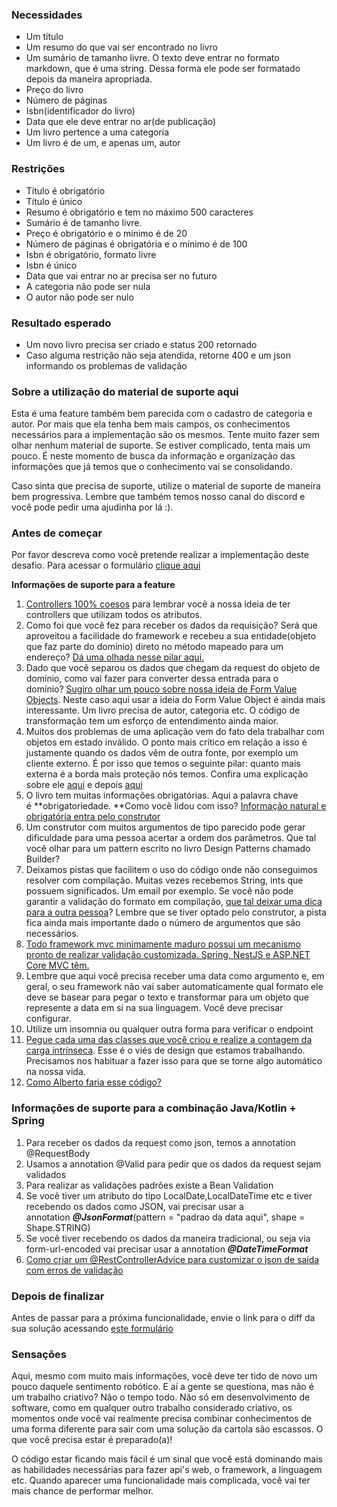 ### **Necessidades**

*   Um título
*   Um resumo do que vai ser encontrado no livro
*   Um sumário de tamanho livre. O texto deve entrar no formato markdown, que é uma string. Dessa forma ele pode ser formatado depois da maneira apropriada.
*   Preço do livro
*   Número de páginas
*   Isbn(identificador do livro)
*   Data que ele deve entrar no ar(de publicação)
*   Um livro pertence a uma categoria
*   Um livro é de um, e apenas um, autor

### **Restrições**

*   Título é obrigatório
*   Título é único
*   Resumo é obrigatório e tem no máximo 500 caracteres
*   Sumário é de tamanho livre.
*   Preço é obrigatório e o mínimo é de 20
*   Número de páginas é obrigatória e o mínimo é de 100
*   Isbn é obrigatório, formato livre
*   Isbn é único
*   Data que vai entrar no ar precisa ser no futuro
*   A categoria não pode ser nula
*   O autor não pode ser nulo

### **Resultado esperado**

*   Um novo livro precisa ser criado e status 200 retornado
*   Caso alguma restrição não seja atendida, retorne 400 e um json informando os problemas de validação

### **Sobre a utilização do material de suporte aqui**

Esta é uma feature também bem parecida com o cadastro de categoria e autor. Por mais que ela tenha bem mais campos, os conhecimentos necessários para a implementação são os mesmos. Tente muito fazer sem olhar nenhum material de suporte. Se estiver complicado, tenta mais um pouco. É neste momento de busca da informação e organização das informações que já temos que o conhecimento vai se consolidando. 

Caso sinta que precisa de suporte, utilize o material de suporte de maneira bem progressiva. Lembre que também temos nosso canal do discord e você pode pedir uma ajudinha por lá :). 

### Antes de começar

Por favor descreva como você pretende realizar a implementação deste desafio. Para acessar o formulário [clique aqui](https://forms.gle/J3ZpzrZ3NppXUZ3t7)

**Informações de suporte para a feature**

1.  [Controllers 100% coesos](https://youtu.be/NNKG2TFctfo) para lembrar você a nossa ideia de ter controllers que utilizam todos os atributos.
2.  Como foi que você fez para receber os dados da requisição? Será que aproveitou a facilidade do framework e recebeu a sua entidade(objeto que faz parte do domínio) direto no método mapeado para um endereço? [Dá uma olhada nesse pilar aqui.](https://youtu.be/AzyHKZwNg1A)
3.  Dado que você separou os dados que chegam da request do objeto de domínio, como vai fazer para converter dessa entrada para o domínio? [Sugiro olhar um pouco sobre nossa ideia de Form Value Objects](https://youtu.be/kzjSxBDQXp8). Neste caso aqui usar a ideia do Form Value Object é ainda mais interessante. Um livro precisa de autor, categoria etc. O código de transformação tem um esforço de entendimento ainda maior.
4.  Muitos dos problemas de uma aplicação vem do fato dela trabalhar com objetos em estado inválido. O ponto mais crítico em relação a isso é justamente quando os dados vêm de outra fonte, por exemplo um cliente externo. É por isso que temos o seguinte pilar: quanto mais externa é a borda mais proteção nós temos. Confira uma explicação sobre ele [aqui](https://youtu.be/XPXOhvrJT1w) e depois [aqui](https://youtu.be/kkKqo80whqo)
5.  O livro tem muitas informações obrigatórias. Aqui a palavra chave é **obrigatoriedade. **Como você lidou com isso? [Informação natural e obrigatória entra pelo construtor](https://youtu.be/NoKjl0xMt6w)
6.  Um construtor com muitos argumentos de tipo parecido pode gerar dificuldade para uma pessoa acertar a ordem dos parâmetros. Que tal você olhar para um pattern escrito no livro Design Patterns chamado Builder?
7.  Deixamos pistas que facilitem o uso do código onde não conseguimos resolver com compilação. Muitas vezes recebemos String, ints que possuem significados. Um email por exemplo. Se você não pode garantir a validação do formato em compilação, [que tal deixar uma dica para a outra pessoa](https://youtu.be/iU19qJeXnVo)? Lembre que se tiver optado pelo construtor, a pista fica ainda mais importante dado o número de argumentos que são necessários.
8.  [Todo framework mvc minimamente maduro possui um mecanismo pronto de realizar validação customizada. Spring, NestJS e ASP.NET Core MVC têm.](https://youtu.be/SygOC4d_N5w)
9.  Lembre que aqui você precisa receber uma data como argumento e, em geral, o seu framework não vai saber automaticamente qual formato ele deve se basear para pegar o texto e transformar para um objeto que represente a data em si na sua linguagem. Você deve precisar configurar.
10.  Utilize um insomnia ou qualquer outra forma para verificar o endpoint
11.  [Pegue cada uma das classes que você criou e realize a contagem da carga intrínseca](https://youtu.be/MOhzdKnX8oU). Esse é o viés de design que estamos trabalhando. Precisamos nos habituar a fazer isso para que se torne algo automático na nossa vida.
12.  [Como Alberto faria esse código?](https://youtu.be/JEGxxIhjXyo)

### Informações de suporte para a combinação Java/Kotlin + Spring

1.  Para receber os dados da request como json, temos a annotation @RequestBody
2.  Usamos a annotation @Valid para pedir que os dados da request sejam validados
3.  Para realizar as validações padrões existe a Bean Validation
4.  Se você tiver um atributo do tipo LocalDate,LocalDateTime etc e tiver recebendo os dados como JSON, vai precisar usar a annotation **_@JsonFormat_**(pattern = "padrao da data aqui", shape = Shape.STRING)​
5.  Se você tiver recebendo os dados da maneira tradicional, ou seja via form-url-encoded vai precisar usar a annotation **_@DateTimeFormat_**
6.  [Como criar um @RestControllerAdvice para customizar o json de saída com erros de validação](https://youtu.be/H6aM-4RaRrE)

### Depois de finalizar

Antes de passar para a próxima funcionalidade, envie o link para o diff da sua solução acessando [este formulário](https://forms.gle/beXvFuHAwU3GnuMT6)

### Sensações

Aqui, mesmo com muito mais informações, você deve ter tido de novo um pouco daquele sentimento robótico. E aí a gente se questiona, mas não é um trabalho criativo? Não o tempo todo. Não só em desenvolvimento de software, como em qualquer outro trabalho considerado criativo, os momentos onde você vai realmente precisa combinar conhecimentos de uma forma diferente para sair com uma solução da cartola são escassos. O que você precisa estar é preparado(a)! 

O código estar ficando mais fácil é um sinal que você está dominando mais as habilidades necessárias para fazer api's web, o framework, a linguagem etc. Quando aparecer uma funcionalidade mais complicada, você vai ter mais chance de performar melhor.
